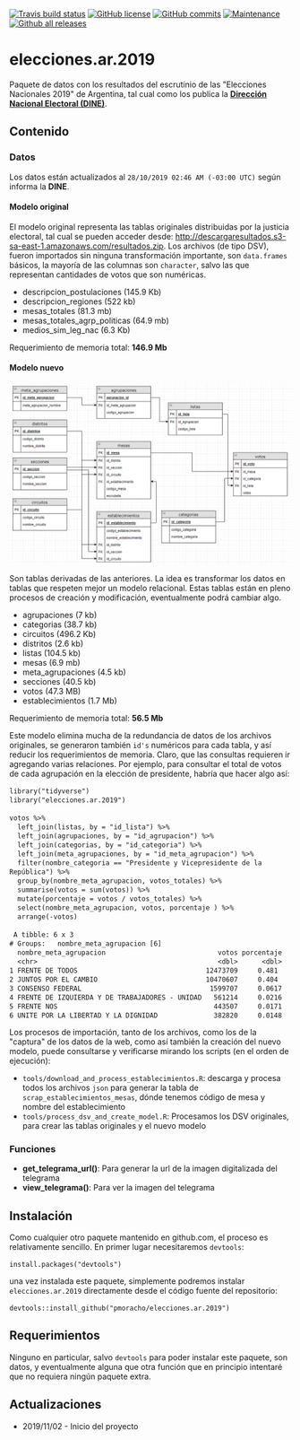 <!-- badges: start -->
  [![Travis build status](https://travis-ci.org/pmoracho/paso2019.svg?branch=master)](https://travis-ci.org/pmoracho/elecciones.ar.2019)
  [![GitHub license](https://img.shields.io/github/license/Naereen/StrapDown.js.svg)](https://github.com/pmoracho/elecciones.ar.2019/blob/master/LICENSE)
  [![GitHub commits](https://img.shields.io/github/commits-since/Naereen/StrapDown.js/v1.0.0.svg)](https://github.com/pmoracho/elecciones.ar.2019/commits)
  [![Maintenance](https://img.shields.io/badge/Maintained%3F-yes-green.svg)](https://github.com/pmoracho/elecciones.ar.2019/graphs/commit-activity)
  [![Github all releases](https://img.shields.io/github/downloads/Naereen/StrapDown.js/total.svg)](https://github.com/pmoracho/elecciones.ar.2019/releases)
  <!-- badges: end -->

# elecciones.ar.2019

Paquete de datos con los resultados del escrutinio de las "Elecciones Nacionales 2019" de Argentina, tal cual como los publica la **[Dirección Nacional Electoral (DINE)](https://www.argentina.gob.ar/interior/dine)**.

## Contenido

### Datos

Los datos están actualizados al `28/10/2019 02:46 AM (-03:00 UTC)` según informa la **DINE**.

#### Modelo original

El modelo original representa las tablas originales distribuidas por la justicia electoral, tal cual se pueden acceder desde: http://descargaresultados.s3-sa-east-1.amazonaws.com/resultados.zip. Los archivos (de tipo DSV), fueron importados sin ninguna transformación importante, son `data.frames` básicos, la mayoría de las columnas son `character`, salvo las que representan cantidades de votos que son numéricas.

* descripcion_postulaciones (145.9 Kb)
* descripcion_regiones (522 kb)
* mesas_totales (81.3 mb)
* mesas_totales_agrp_politicas (64.9 mb)
* medios_sim_leg_nac (6.3 Kb)

Requerimiento de memoria total: **146.9 Mb**

#### Modelo nuevo

![Modelo nuevo](doc/img/modelo_paso2019.png)

Son tablas derivadas de las anteriores. La idea es transformar los datos en tablas que respeten mejor un modelo relacional. Estas tablas están en pleno procesos de creación y modificación, eventualmente podrá cambiar algo.

* agrupaciones (7 kb)
* categorias (38.7 kb)
* circuitos (496.2 Kb)
* distritos (2.6 kb)
* listas (104.5 kb)
* mesas (6.9 mb)
* meta_agrupaciones (4.5 kb)
* secciones (40.5 kb)
* votos (47.3 MB)
* establecimientos (1.7 Mb)

Requerimiento de memoria total: **56.5 Mb**

Este modelo elimina mucha de la redundancia de datos de los archivos originales, se generaron también `id's` numéricos para cada tabla, y así reducir los requerimientos de memoria. Claro, que las consultas requieren ir agregando varias relaciones. Por ejemplo, para consultar el total de votos de cada agrupación en la elección de presidente, habría que hacer algo así:

    library("tidyverse")
    library("elecciones.ar.2019")
    
    votos %>% 
      left_join(listas, by = "id_lista") %>% 
      left_join(agrupaciones, by = "id_agrupacion") %>% 
      left_join(categorias, by = "id_categoria") %>% 
      left_join(meta_agrupaciones, by = "id_meta_agrupacion") %>% 
      filter(nombre_categoria == "Presidente y Vicepresidente de la República") %>% 
      group_by(nombre_meta_agrupacion, votos_totales) %>% 
      summarise(votos = sum(votos)) %>% 
      mutate(porcentaje = votos / votos_totales) %>% 
      select(nombre_meta_agrupacion, votos, porcentaje ) %>% 
      arrange(-votos)
      
     A tibble: 6 x 3
    # Groups:   nombre_meta_agrupacion [6]
      nombre_meta_agrupacion                            votos porcentaje
      <chr>                                             <dbl>      <dbl>
    1 FRENTE DE TODOS                                12473709     0.481 
    2 JUNTOS POR EL CAMBIO                           10470607     0.404 
    3 CONSENSO FEDERAL                                1599707     0.0617
    4 FRENTE DE IZQUIERDA Y DE TRABAJADORES - UNIDAD   561214     0.0216
    5 FRENTE NOS                                       443507     0.0171
    6 UNITE POR LA LIBERTAD Y LA DIGNIDAD              382820     0.0148

Los procesos de importación, tanto de los archivos, como los de la "captura" de los datos de la web, como así también la creación del nuevo modelo, puede consultarse y verificarse mirando los scripts (en el orden de ejecución):

* `tools/download_and_process_establecimientos.R`: descarga y procesa todos los archivos `json` para generar la tabla de `scrap_establecimientos_mesas`, dónde tenemos código de mesa y nombre del establecimiento
* `tools/process_dsv_and_create_model.R`: Procesamos los DSV originales, para crear las tablas originales y el nuevo modelo

### Funciones

* **get_telegrama_url()**: Para generar la url de la imagen digitalizada del telegrama
* **view_telegrama()**: Para ver la imagen del telegrama

## Instalación

Como cualquier otro paquete mantenido en github.com, el proceso es relativamente sencillo. En primer lugar necesitaremos `devtools`:

    install.packages("devtools")

una vez instalada este paquete, simplemente podremos instalar `elecciones.ar.2019` directamente desde el código fuente del repositorio:

    devtools::install_github("pmoracho/elecciones.ar.2019")

## Requerimientos

Ninguno en particular, salvo `devtools` para poder instalar este paquete, son datos, y eventualmente alguna que otra función que en principio intentaré que no requiera ningún paquete extra. 

## Actualizaciones

* 2019/11/02 - Inicio del proyecto
